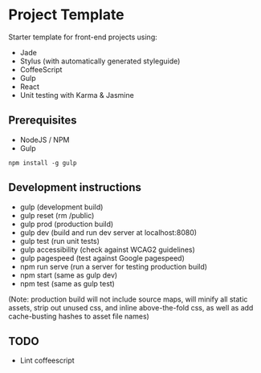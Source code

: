# Project Template

Starter template for front-end projects using:
* Jade
* Stylus (with automatically generated styleguide)
* CoffeeScript
* Gulp
* React
* Unit testing with Karma & Jasmine

## Prerequisites

* NodeJS / NPM
* Gulp

```
npm install -g gulp
```

## Development instructions

* gulp                  (development build)
* gulp reset            (rm /public)
* gulp prod             (production build)
* gulp dev              (build and run dev server at localhost:8080)
* gulp test             (run unit tests)
* gulp accessibility    (check against WCAG2 guidelines)
* gulp pagespeed        (test against Google pagespeed)
* npm run serve			(run a server for testing production build)
* npm start				(same as gulp dev)
* npm test				(same as gulp test)

(Note: production build will not include source maps, will minify all static assets, strip out unused css, and inline above-the-fold css, as well as add cache-busting hashes to asset file names)

## TODO

* Lint coffeescript